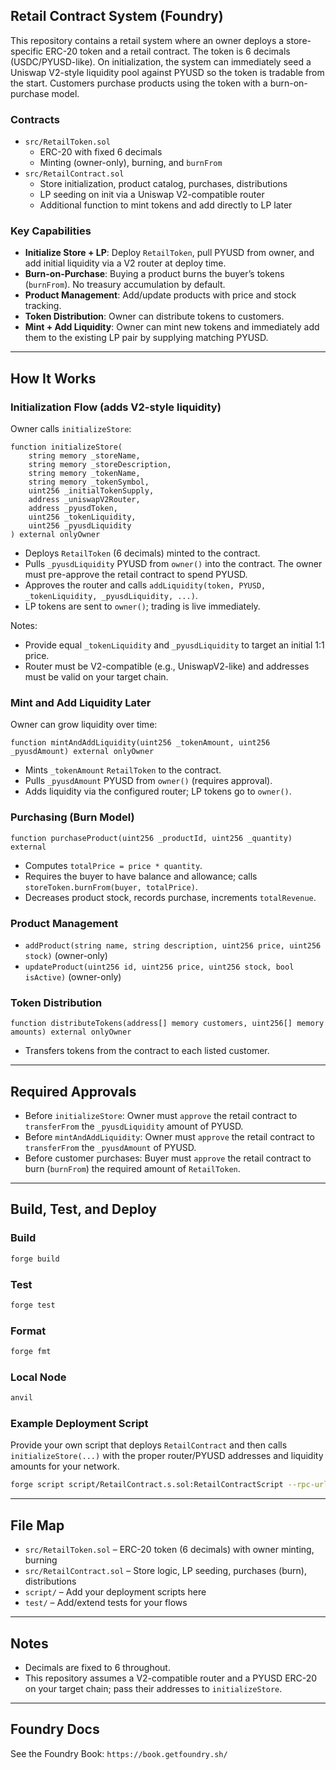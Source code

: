 ## Retail Contract System (Foundry)

This repository contains a retail system where an owner deploys a store-specific ERC-20 token and a retail contract. The token is 6 decimals (USDC/PYUSD-like). On initialization, the system can immediately seed a Uniswap V2-style liquidity pool against PYUSD so the token is tradable from the start. Customers purchase products using the token with a burn-on-purchase model.

### Contracts

- `src/RetailToken.sol`
  - ERC-20 with fixed 6 decimals
  - Minting (owner-only), burning, and `burnFrom`
- `src/RetailContract.sol`
  - Store initialization, product catalog, purchases, distributions
  - LP seeding on init via a Uniswap V2-compatible router
  - Additional function to mint tokens and add directly to LP later

### Key Capabilities

- **Initialize Store + LP**: Deploy `RetailToken`, pull PYUSD from owner, and add initial liquidity via a V2 router at deploy time.
- **Burn-on-Purchase**: Buying a product burns the buyer’s tokens (`burnFrom`). No treasury accumulation by default.
- **Product Management**: Add/update products with price and stock tracking.
- **Token Distribution**: Owner can distribute tokens to customers.
- **Mint + Add Liquidity**: Owner can mint new tokens and immediately add them to the existing LP pair by supplying matching PYUSD.

---

## How It Works

### Initialization Flow (adds V2-style liquidity)

Owner calls `initializeStore`:

```solidity
function initializeStore(
    string memory _storeName,
    string memory _storeDescription,
    string memory _tokenName,
    string memory _tokenSymbol,
    uint256 _initialTokenSupply,
    address _uniswapV2Router,
    address _pyusdToken,
    uint256 _tokenLiquidity,
    uint256 _pyusdLiquidity
) external onlyOwner
```

- Deploys `RetailToken` (6 decimals) minted to the contract.
- Pulls `_pyusdLiquidity` PYUSD from `owner()` into the contract. The owner must pre-approve the retail contract to spend PYUSD.
- Approves the router and calls `addLiquidity(token, PYUSD, _tokenLiquidity, _pyusdLiquidity, ...)`.
- LP tokens are sent to `owner()`; trading is live immediately.

Notes:
- Provide equal `_tokenLiquidity` and `_pyusdLiquidity` to target an initial 1:1 price.
- Router must be V2-compatible (e.g., UniswapV2-like) and addresses must be valid on your target chain.

### Mint and Add Liquidity Later

Owner can grow liquidity over time:

```solidity
function mintAndAddLiquidity(uint256 _tokenAmount, uint256 _pyusdAmount) external onlyOwner
```

- Mints `_tokenAmount` `RetailToken` to the contract.
- Pulls `_pyusdAmount` PYUSD from `owner()` (requires approval).
- Adds liquidity via the configured router; LP tokens go to `owner()`.

### Purchasing (Burn Model)

```solidity
function purchaseProduct(uint256 _productId, uint256 _quantity) external
```

- Computes `totalPrice = price * quantity`.
- Requires the buyer to have balance and allowance; calls `storeToken.burnFrom(buyer, totalPrice)`.
- Decreases product stock, records purchase, increments `totalRevenue`.

### Product Management

- `addProduct(string name, string description, uint256 price, uint256 stock)` (owner-only)
- `updateProduct(uint256 id, uint256 price, uint256 stock, bool isActive)` (owner-only)

### Token Distribution

```solidity
function distributeTokens(address[] memory customers, uint256[] memory amounts) external onlyOwner
```

- Transfers tokens from the contract to each listed customer.

---

## Required Approvals

- Before `initializeStore`: Owner must `approve` the retail contract to `transferFrom` the `_pyusdLiquidity` amount of PYUSD.
- Before `mintAndAddLiquidity`: Owner must `approve` the retail contract to `transferFrom` the `_pyusdAmount` of PYUSD.
- Before customer purchases: Buyer must `approve` the retail contract to burn (`burnFrom`) the required amount of `RetailToken`.

---

## Build, Test, and Deploy

### Build

```bash
forge build
```

### Test

```bash
forge test
```

### Format

```bash
forge fmt
```

### Local Node

```bash
anvil
```

### Example Deployment Script

Provide your own script that deploys `RetailContract` and then calls `initializeStore(...)` with the proper router/PYUSD addresses and liquidity amounts for your network.

```bash
forge script script/RetailContract.s.sol:RetailContractScript --rpc-url <your_rpc_url> --private-key <your_private_key> --broadcast
```

---

## File Map

- `src/RetailToken.sol` – ERC-20 token (6 decimals) with owner minting, burning
- `src/RetailContract.sol` – Store logic, LP seeding, purchases (burn), distributions
- `script/` – Add your deployment scripts here
- `test/` – Add/extend tests for your flows

---

## Notes

- Decimals are fixed to 6 throughout.
- This repository assumes a V2-compatible router and a PYUSD ERC-20 on your target chain; pass their addresses to `initializeStore`.

---

## Foundry Docs

See the Foundry Book: `https://book.getfoundry.sh/`
